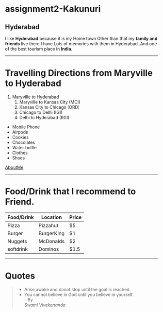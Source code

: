 # assignment2-Kakunuri
## Hyderabad
I like **Hyderabad** because it is my Home town Other than that  my **family and friends** live there.I have Lots of memories with them in Hyderabad .And one of the best tourism place in **India**.

---

# Travelling Directions from Maryville to Hyderabad

1. Maryville to Hyderabad
    1. Maryville to Kansas City (MCI)
    2. Kansas City to Chicago (ORD)
    3. Chicago to Delhi (IGI)
    4. Delhi to Hyderabad (RGI)

- Mobile Phone
- Airpods
- Cookies
- Chocolates
- Water bottle
- Clothes
- Shoes

[AboutMe](https://github.com/Arunreddy619/assignment2-Kakunuri/blob/main/AboutMe.md)

---
# Food/Drink that I recommend to Friend.

| Food/Drink | Location | Price |
| ---------- | -------- | ----- |
|    Pizza   | Pizzahut |   $5  |
|   Burger   | BurgerKing | $1 |
| Nuggets | McDonalds | $2 |
| softdrink | Dominos | $1.5 | 

---

# Quotes
> - Arise,awake and donot stop until the goal is reached. 
> - You cannot believe in God until you believe in yourself.<br/>
>                                    - By<br    />*Swami Vivekananda* 
